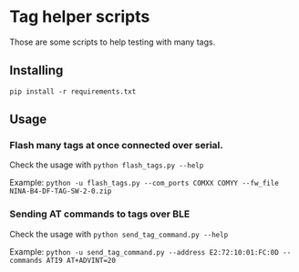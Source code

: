 # Tag helper scripts
Those are some scripts to help testing with many tags.

## Installing
`pip install -r requirements.txt`

## Usage
### Flash many tags at once connected over serial.

Check the usage with `python flash_tags.py --help`

Example: `python -u flash_tags.py --com_ports COMXX COMYY --fw_file NINA-B4-DF-TAG-SW-2-0.zip`

### Sending AT commands to tags over BLE

Check the usage with `python send_tag_command.py --help`

Example: `python -u send_tag_command.py --address E2:72:10:01:FC:0D --commands ATI9 AT+ADVINT=20`